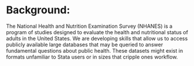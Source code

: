 # Background:

The National Health and Nutrition Examination Survey (NHANES) is a program of studies designed to evaluate the health and nutritional status of adults in the United States. We are developing skills that allow us to access publicly available large databases that may be queried to answer fundamental questions about public health. These datasets might exist in formats unfamiliar to Stata users or in sizes that cripple ones workflow. 